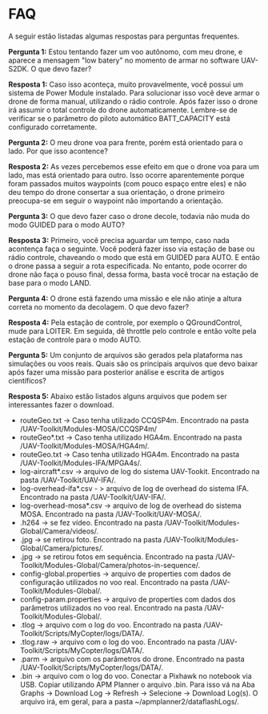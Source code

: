 # FAQ

A seguir estão listadas algumas respostas para perguntas frequentes.

**Pergunta 1:** Estou tentando fazer um voo autônomo, com meu drone, e aparece a mensagem "low batery" no momento de armar no software UAV-S2DK. O que devo fazer?

**Resposta 1:** Caso isso aconteça, muito provavelmente, você possui um sistema de Power Module instalado. Para solucionar isso você deve armar o drone de forma manual, utilizando o rádio controle. Após fazer isso o drone irá assumir o total controle do drone automaticamente. Lembre-se de verificar se o parâmetro do piloto automático BATT_CAPACITY está configurado corretamente. 

**Pergunta 2:** O meu drone voa para frente, porém está orientado para o lado. Por que isso acontence?

**Resposta 2:** As vezes percebemos esse efeito em que o drone voa para um lado, mas está orientado para outro. Isso ocorre aparentemente porque foram passados muitos waypoints (com pouco espaço entre eles) e não deu tempo do drone consertar a sua orientação, o drone primeiro preocupa-se em seguir o waypoint não importando a orientação.

**Pergunta 3:** O que devo fazer caso o drone decole, todavia não muda do modo GUIDED para o modo AUTO?

**Resposta 3:** Primeiro, você precisa aguardar um tempo, caso nada acontença faça o seguinte. Você poderá fazer isso via estação de base ou rádio controle, chaveando o modo que está em GUIDED para AUTO. E então o drone passa a seguir a rota especificada. No entanto, pode ocorrer do drone não faça o pouso final, dessa forma, basta você trocar na estação de base para o modo LAND.

**Pergunta 4:** O drone está fazendo uma missão e ele não atinje a altura correta no momento da decolagem. O que devo fazer?

**Resposta 4:** Pela estação de controle, por exemplo o QGroundControl, mude para LOITER. Em seguida, dê throttle pelo controle e então volte pela estação de controle para o modo AUTO.

**Pergunta 5:** Um conjunto de arquivos são gerados pela plataforma nas simulações ou voos reais. Quais são os principais arquivos que devo baixar após fazer uma missão para posterior análise e escrita de artigos científicos?

**Resposta 5:** Abaixo estão listados alguns arquivos que podem ser interessantes fazer o download.

* routeGeo.txt -> Caso tenha utilizado CCQSP4m. Encontrado na pasta /UAV-Toolkit/Modules-MOSA/CCQSP4m/
* routeGeo*.txt -> Caso tenha utilizado HGA4m. Encontrado na pasta /UAV-Toolkit/Modules-MOSA/HGA4m/.
* routeGeo.txt -> Caso tenha utilizado HGA4m. Encontrado na pasta /UAV-Toolkit/Modules-IFA/MPGA4s/.
* log-aircraft*.csv -> arquivo de log do sistema UAV-Tookit. Encontrado na pasta /UAV-Toolkit/UAV-IFA/.
* log-overhead-ifa*.csv - > arquivo de log de overhead do sistema IFA. Encontrado na pasta /UAV-Toolkit/UAV-IFA/.
* log-overhead-mosa*.csv -> arquivo de log de overhead do sistema MOSA. Encontrado na pasta /UAV-Toolkit/UAV-MOSA/.
* .h264 -> se fez vídeo. Encontrado na pasta /UAV-Toolkit/Modules-Global/Camera/videos/.
* .jpg -> se retirou foto. Encontrado na pasta /UAV-Toolkit/Modules-Global/Camera/pictures/.
* .jpg -> se retirou fotos em sequência. Encontrado na pasta /UAV-Toolkit/Modules-Global/Camera/photos-in-sequence/.
* config-global.properties -> arquivo de properties com dados de configuração utilizados no voo real. Encontrado na pasta /UAV-Toolkit/Modules-Global/.
* config-param.properties -> arquivo de properties com dados dos parâmetros utilizados no voo real. Encontrado na pasta /UAV-Toolkit/Modules-Global/.
* .tlog -> arquivo com o log do voo. Encontrado na pasta /UAV-Toolkit/Scripts/MyCopter/logs/DATA/.
* .tlog.raw -> arquivo com o log do voo. Encontrado na pasta /UAV-Toolkit/Scripts/MyCopter/logs/DATA/.
* .parm -> arquivo com os parâmetros do drone. Encontrado na pasta /UAV-Toolkit/Scripts/MyCopter/logs/DATA/.
* .bin -> arquivo com o log do voo. Conectar a Pixhawk no notebook via USB. Copiar utilizando APM Planner o arquivo .bin. Para isso vá na Aba Graphs -> Download Log -> Refresh -> Selecione -> Download Log(s). O arquivo irá, em geral, para a pasta ~/apmplanner2/dataflashLogs/.
